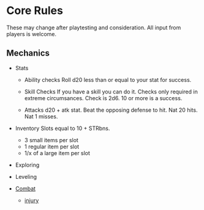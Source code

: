 # Core Rules

These may change after playtesting and consideration. 
All input from players is welcome.

## Mechanics 

- Stats
    - Ability checks
        Roll d20 less than or equal to your stat for success.

    - Skill Checks
        If you have a skill you can do it. 
        Checks only required in extreme circumsances.
        Check is 2d6. 10 or more is a success. 

    - Attacks
        d20 + atk stat. Beat the opposing defense to hit.
        Nat 20 hits.
        Nat 1 misses.

- Inventory
    Slots equal to 10 + STRbns.

    - 3 small items per slot
    - 1 regular item per slot
    - 1/x of a large item per slot

- Exploring

- Leveling

- [Combat](combat.md)
    - [injury](DeathDismemberment.md)


